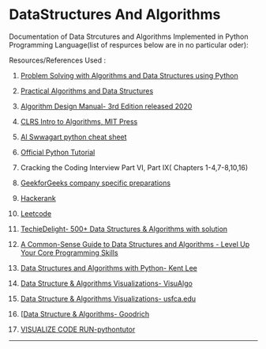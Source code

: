 # DataStructures And Algorithms
Documentation of Data Strcutures and Algorithms Implemented in Python Programming Language(list of respurces below are in no particular oder):

Resources/References Used :
1. [Problem Solving with Algorithms and Data Structures using Python](https://runestone.academy/runestone/books/published/pythonds/index.html)
2. [Practical Algorithms and Data Structures](https://bradfieldcs.com/algos/)
3. [Algorithm Design Manual- 3rd Edition released 2020](https://www.algorist.com/)
4. [CLRS Intro to Algorithms, MIT Press ](https://edutechlearners.com/download/Introduction_to_algorithms-3rd%20Edition.pdf)
5. [Al Swwagart python cheat sheet](https://www.pythoncheatsheet.org/)
6. [Official Python Tutorial](https://docs.python.org/3/tutorial/index.html)
7. Cracking the Coding Interview Part VI, Part IX( Chapters 1-4,7-8,10,16)
8. [GeekforGeeks company specific preparations](https://www.geeksforgeeks.org/company-preparation/)
9. [Hackerank](https://www.hackerrank.com/dashboard)

10. [Leetcode](https://leetcode.com/problemset/all/)

11. [TechieDelight- 500+ Data Structures & Algorithms with solution ](https://www.techiedelight.com/data-structures-and-algorithms-problems/)

12. [A Common-Sense Guide to Data Structures and Algorithms - Level Up Your Core Programming Skills](https://github.com/bat67/awesome-algorithm-books/blob/master/classic%20algorithms/A%20Common-Sense%20Guide%20to%20Data%20Structures%20and%20Algorithms%20-%20Level%20Up%20Your%20Core%20Programming%20Skills.epub)

13. [Data Structures and Algorithms with Python- Kent Lee](https://github.com/priscilj/Hadoop-related-books/blob/master/Data%20Structures%20and%20Algorithms%20with%20Python%20By%20Kent%20D.%20Lee%2C%20Steve%20Hubbard%202015%20Springer.pdf)
14. [Data Structure & Algorithms Visualizations- VisuAlgo](https://visualgo.net/en)
15. [Data Structure & Algorithms Visualizations- usfca.edu](https://www.cs.usfca.edu/~galles/visualization/Algorithms.html)
16. [[Data Structure & Algorithms- Goodrich](http://index-of.es/Varios-2/Data%20Structures%20and%20Algorithms%20in%20Python.pdf)
17. [VISUALIZE CODE RUN-pythontutor ](http://pythontutor.com/visualize.html#mode=edit)

***************************************************************************************************************
